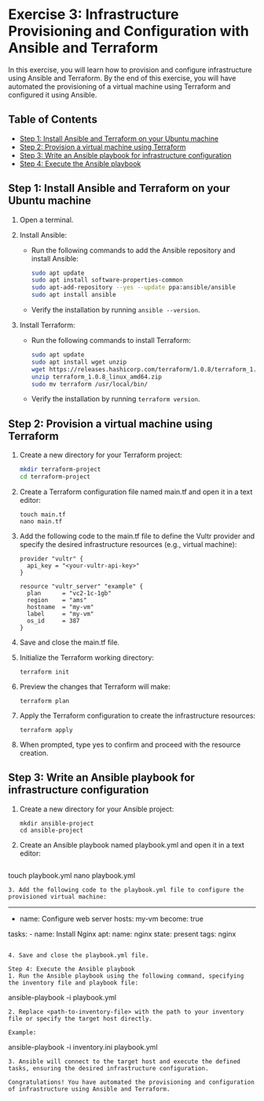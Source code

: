# Exercise 3: Infrastructure Provisioning and Configuration with Ansible and Terraform

In this exercise, you will learn how to provision and configure infrastructure using Ansible and Terraform. By the end of this exercise, you will have automated the provisioning of a virtual machine using Terraform and configured it using Ansible.

## Table of Contents

- [Step 1: Install Ansible and Terraform on your Ubuntu machine](#step-1-install-ansible-and-terraform-on-your-ubuntu-machine)
- [Step 2: Provision a virtual machine using Terraform](#step-2-provision-a-virtual-machine-using-terraform)
- [Step 3: Write an Ansible playbook for infrastructure configuration](#step-3-write-an-ansible-playbook-for-infrastructure-configuration)
- [Step 4: Execute the Ansible playbook](#step-4-execute-the-ansible-playbook)

## Step 1: Install Ansible and Terraform on your Ubuntu machine

1. Open a terminal.

2. Install Ansible:
   - Run the following commands to add the Ansible repository and install Ansible:
     ```bash
     sudo apt update
     sudo apt install software-properties-common
     sudo apt-add-repository --yes --update ppa:ansible/ansible
     sudo apt install ansible
     ```
   - Verify the installation by running `ansible --version`.

3. Install Terraform:
   - Run the following commands to install Terraform:
     ```bash
     sudo apt update
     sudo apt install wget unzip
     wget https://releases.hashicorp.com/terraform/1.0.8/terraform_1.0.8_linux_amd64.zip
     unzip terraform_1.0.8_linux_amd64.zip
     sudo mv terraform /usr/local/bin/
     ```
   - Verify the installation by running `terraform version`.

## Step 2: Provision a virtual machine using Terraform

1. Create a new directory for your Terraform project:
   ```bash
   mkdir terraform-project
   cd terraform-project
   ```
2. Create a Terraform configuration file named main.tf and open it in a text editor:
   ```
   touch main.tf
   nano main.tf
   ```
3. Add the following code to the main.tf file to define the Vultr provider and specify the desired infrastructure resources (e.g., virtual machine):
   ```
   provider "vultr" {
     api_key = "<your-vultr-api-key>"
   }

   resource "vultr_server" "example" {
     plan      = "vc2-1c-1gb"
     region    = "ams"
     hostname  = "my-vm"
     label     = "my-vm"
     os_id     = 387
   }
   ```
4. Save and close the main.tf file.
5. Initialize the Terraform working directory:
   ```
   terraform init
   ```

7. Preview the changes that Terraform will make:
   ```
   terraform plan
   ```
8. Apply the Terraform configuration to create the infrastructure resources:
   ```
   terraform apply
   ```
9. When prompted, type yes to confirm and proceed with the resource creation.

## Step 3: Write an Ansible playbook for infrastructure configuration
1. Create a new directory for your Ansible project:
   ```
   mkdir ansible-project
   cd ansible-project
   ```
2. Create an Ansible playbook named playbook.yml and open it in a text editor:
   ```
touch playbook.yml
nano playbook.yml
   ```
3. Add the following code to the playbook.yml file to configure the provisioned virtual machine:
   ```
   ---
   - name: Configure web server
   hosts: my-vm
   become: true

   tasks:
      - name: Install Nginx
         apt:
         name: nginx
         state: present
         tags: nginx
   ```

4. Save and close the playbook.yml file.

Step 4: Execute the Ansible playbook
1. Run the Ansible playbook using the following command, specifying the inventory file and playbook file:

   ```
   ansible-playbook -i <path-to-inventory-file> playbook.yml
   ```
2. Replace <path-to-inventory-file> with the path to your inventory file or specify the target host directly.

Example:
   ```
   ansible-playbook -i inventory.ini playbook.yml
   ```
3. Ansible will connect to the target host and execute the defined tasks, ensuring the desired infrastructure configuration.

Congratulations! You have automated the provisioning and configuration of infrastructure using Ansible and Terraform.
